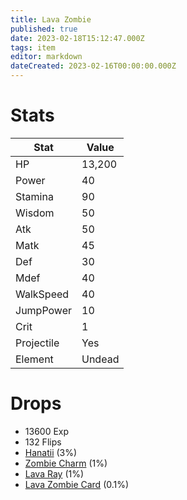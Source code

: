 ```yaml
---
title: Lava Zombie
published: true
date: 2023-02-18T15:12:47.000Z
tags: item
editor: markdown
dateCreated: 2023-02-16T00:00:00.000Z
---
```


# Stats
|Stat|Value|
|-|-|
|HP|13,200|
|Power|40|
|Stamina|90|
|Wisdom|50|
|Atk|50|
|Matk|45|
|Def|30|
|Mdef|40|
|WalkSpeed|40|
|JumpPower|10|
|Crit|1|
|Projectile|Yes|
|Element|Undead|

# Drops
 * 13600 Exp
 * 132 Flips
 * [Hanatii](items/hanatii.md) (3%)
 * [Zombie Charm](items/zombie-charm.md) (1%)
 * [Lava Ray](items/lava-ray.md) (1%)
 * [Lava Zombie Card](items/lava-zombie-card.md) (0.1%)
